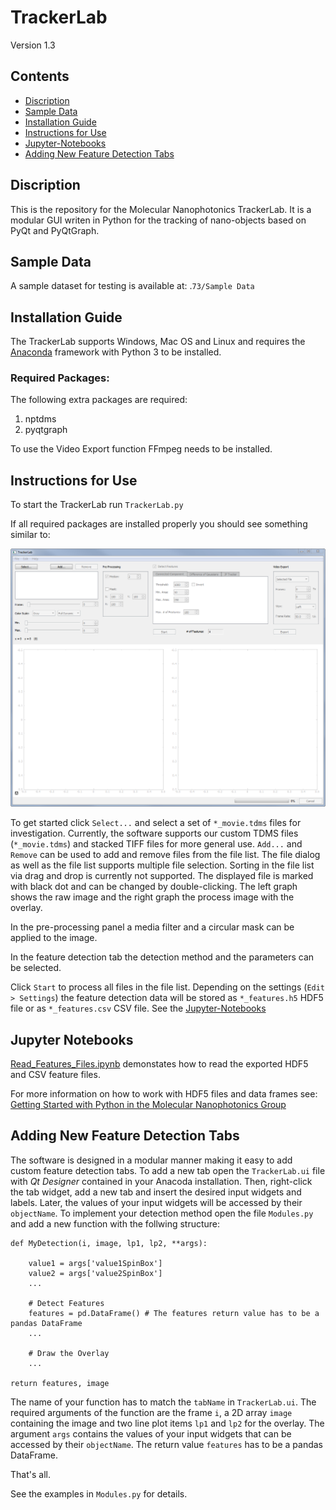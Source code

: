 # TrackerLab

Version 1.3

## Contents

- [Discription](#discription)
- [Sample Data](#data-availability)
- [Installation Guide](#installation-guide)
- [Instructions for Use](#instructions-for-use)
- [Jupyter-Notebooks](#Jupyter-Notebooks)
- [Adding New Feature Detection Tabs](#Adding-New-Feature-Detection-Tabs)


## Discription

This is the repository for the Molecular Nanophotonics TrackerLab. It is a modular GUI writen in Python for the tracking of nano-objects based on PyQt and PyQtGraph.

## Sample Data

A sample dataset for testing is available at: .`73/Sample Data`

## Installation Guide

The TrackerLab supports Windows, Mac OS and Linux and requires the [Anaconda](https://www.anaconda.com/download/) framework with Python 3 to be installed. 

### Required Packages:

The following extra packages are required:

1. nptdms
2. pyqtgraph

To use the Video Export function FFmpeg needs to be installed.

## Instructions for Use

To start the TrackerLab run `TrackerLab.py`

If all required packages are installed properly you should see something similar to: <br>

![Screenshot](https://github.com/Molecular-Nanophotonics/TrackerLab/blob/master/Resources/Screenshot.PNG)

To get started click `Select...` and select a set of `*_movie.tdms` files for investigation. Currently, the software supports our custom TDMS files (`*_movie.tdms`) and stacked TIFF files for more general use. `Add...` and `Remove` can be used to add and remove files from the file list. The file dialog as well as the file list supports multiple file selection. Sorting in the file list via drag and drop is currently not supported. The displayed file is marked with black dot and can be changed by double-clicking. The left graph shows the raw image and the right graph the process image with the overlay.

In the pre-processing panel a media filter and a circular mask can be applied to the image.  

In the feature detection tab the detection method and the parameters can be selected. 

Click `Start` to process all files in the file list. Depending on the settings (`Edit > Settings`) the feature detection data will be stored as `*_features.h5` HDF5 file or as `*_features.csv` CSV file. See the [Jupyter-Notebooks](#Jupyter-Notebooks)

## Jupyter Notebooks

[Read_Features_Files.ipynb](https://github.com/Molecular-Nanophotonics/TrackerLab/blob/master/Jupyter-Notebooks/Read_Features_Files.ipynb) demonstates how to read the exported  HDF5 and CSV feature files.

For more information on how to work with HDF5 files and data frames see: [Getting Started with Python in the Molecular Nanophotonics Group](https://github.com/Molecular-Nanophotonics/Jupyter-Notebooks/blob/master/Getting_Started.ipynb)

## Adding New Feature Detection Tabs

The software is designed in a modular manner making it easy to add custom feature detection tabs. To add a new tab open the `TrackerLab.ui` file with *Qt Designer* contained in your Anacoda installation. Then, right-click the tab widget, add a new tab and insert the desired input widgets and labels. Later, the values of your input widgets will be accessed by their `objectName`. To implement your detection method open the file `Modules.py` and add a new function with the follwing structure:
```
def MyDetection(i, image, lp1, lp2, **args):

    value1 = args['value1SpinBox']
    value2 = args['value2SpinBox']
    ...
    
    # Detect Features
    features = pd.DataFrame() # The features return value has to be a pandas DataFrame
    ...
    
    # Draw the Overlay
    ...
    
return features, image
```
The name of your function has to match the `tabName` in `TrackerLab.ui`. The required arguments of the function are the frame `i`, a 2D array `image` containing the image and two line plot items `lp1` and `lp2` for the overlay. The argument `args` contains the values of your input widgets that can be accessed by their `objectName`. The return value `features` has to be a pandas DataFrame. 

That's all.

See the examples in `Modules.py` for details.
